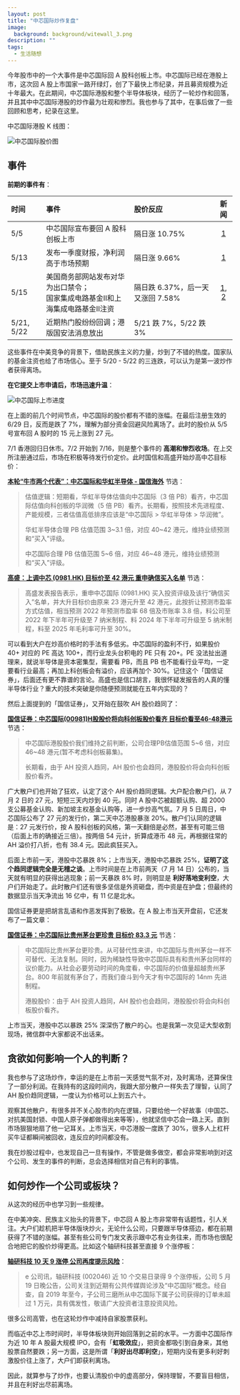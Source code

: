 ```yaml
---
layout: post
title: "中芯国际炒作复盘"
image:
  background: background/witewall_3.png
description: ""
tags:
  - 生活随想
---
```


今年股市中的一个大事件是中芯国际回 A 股科创板上市。中芯国际已经在港股上市，这次回 A 股上市国家一路开绿灯，创了下最快上市纪录，并且募资规模为近十年最大。在此期间，中芯国际港股和整个半导体板块，经历了一轮炒作和回落，并且其中中芯国际港股的炒作最为壮观和惨烈。我也参与了其中，在事后做了一些回顾和思考，纪录在这里。

<!--more-->

中芯国际港股 K 线图：

<img src="{{ site.image_cdn }}/images/2020/07/smic-stock-prices.png" alt="中芯国际股价图" />

## 事件

**前期的事件有**：

时间         | 事件                      | 股价反应                                   |                                         新闻                                         
:---------- |:----------------------- |:-------------------------------------- |:-----------------------------------------------------------------------------------:
5/5        | 中芯国际宣布要回 A 股科创板上市       | 隔日涨 10.75%  | [1](https://news.futunn.com/post/6005966)                     
5/13       | 发布一季度财报，净利润高于市场预期       | 隔日涨 9.66%  | [1](https://news.futunn.com/post/6100239)                     
5/15       | 美国商务部网站发布对华为出口禁令；<br>国家集成电路基金II和上海集成电路基金II注资 | 隔日跌 6.37%，后一天又涨回 7.58% | [1](https://www.gelonghui.com/live/378620), [2](https://finance.sina.com.cn/stock/hkstock/2020-05-15/doc-iirczymk1852983.shtml)
5/21, 5/22 | 近期热门股纷纷回调；港版国安法消息放出     | 5/21 跌 7%，5/22 跌 3%                    |                                                                                    

这些事件在中美竞争的背景下，借助民族主义的力量，炒到了不错的热度。国家队的基金注资也给了市场信心。至于 5/20 - 5/22 的三连跌，可以认为是第一波炒作者获得离场。

**在它提交上市申请后，市场迅速升温**：

<img src="{{ site.image_cdn }}/images/2020/07/smic-ipo.png" alt="中芯国际上市进度" />

在上面的前几个时间节点，中芯国际的股价都有不错的涨幅。在最后注册生效的 6/29 日，反而是跌了 7%，理解为部分资金回避风险离场了。此时的股价从 5/5 号宣布回 A 股时的 15 元上涨到 27 元。

7/1 香港回归日休市。7/2 开始到 7/16，则是整个事件的 **高潮和惨烈收场**。在上交所注册通过后，市场在积极等待发行价定价。此时国信和高盛开始炒高中芯目标价：

<div class="content-box" markdown="1">

**[本轮“牛市两个代表”：中芯国际和华虹半导体 - 国信海外](https://finance.sina.com.cn/stock/relnews/hk/2020-07-03/doc-iirczymm0259929.shtml)** 节选：

> 估值逻辑：短期看，华虹半导体估值向中芯国际（3 倍 PB）看齐，中芯国际估值向科创板的华润微（5 倍 PB）看齐。长期看，按照技术先进程度、产能规模，三者估值高低排序应该是“中芯国际 > 华虹半导体 > 华润微”。
> 
> 华虹半导体合理 PB 估值范围 3~3.1 倍，对应 40~42 港元，维持业绩预测和“买入”评级。
> 
> 中芯国际合理 PB 估值范围 5~6 倍，对应 46~48 港元，维持业绩预测和“买入”评级。

</div>

<div class="content-box" markdown="1">

**[高盛：上调中芯 (0981.HK) 目标价至 42 港元 重申确信买入名单](https://www.gelonghui.com/live/396188)** 节选：

> 高盛发表报告表示，重申中芯国际 (0981.HK) 买入投资评级及该行“确信买入”名单，并大升目标价由原来 23 港元升至 42 港元，此按折让预测市盈率方式估值，相当预测 2022 年预测市盈率 68 倍及市账率 3.8 倍，料公司至 2022 年下半年可升级至 7 纳米制程、料 2024 年下半年可升级至 5 纳米制程，料至 2025 年毛利率可升至 30%。

</div>

可以看到大户在炒高价格时的手法有多低劣。中芯国际的盈利不行，如果股价 40+ 对应的 PE 高达 100+，而行业龙头台积电的 PE 只有 20+。PE 没法扯出道理来，就说半导体是资本密集型，需要看 PB，而且 PB 也不能看行业平均，一定要看行业最高；再加上科创板会有溢价，应该再加个 30%。记住这个「国信证券」，后面还有更不靠谱的言论。高盛也是信口胡言，我很怀疑发报告的人真的懂半导体行业？重大的技术突破是你随便预测就能在五年内实现的？

然后上面提到的「国信证券」，又开始在鼓吹 AH 股价趋同了：

<div class="content-box" markdown="1">

**[国信证券：中芯国际(00981)H股股价将向科创板股价看齐 目标价看至46-48港元](https://www.zhitongcaijing.com/content/detail/315755.html)** 节选：

> 中芯国际港股股价我们维持之前判断，公司合理PB估值范围 5~6 倍，对应 46~48 港元(暂不考虑科创板募集)。
> 
> 长期看，由于 AH 投资人趋同，AH 股价也会趋同，港股股价将会向科创板股价看齐。

</div>

广大散户们也开始了狂欢，认定了这个 AH 股价趋同逻辑。大户配合散户们，从 7 月 2 日的 27 元，短短三天内炒到 40 元。同时 A 股中芯被超额认购、超 2000 支公募基金认购、新加坡主权基金认购等，进一步炒高气氛。7 月 5 日周日，中芯国际公布了 27 元的发行价，第二天中芯港股暴涨 20%。散户们认同的逻辑是：27 元发行价，按 A 股科创板的风格，第一天翻倍是必然，甚至有可能三倍（后面上市的确接近三倍）。按两倍 54 元计，折算成港币 48 元，再根据往常的 AH 溢价打八折，也有 38.4 元。因此疯狂买入。

后面上市前一天，港股中芯暴跌 8%；上市当天，港股中芯暴跌 25%，**证明了这个趋同逻辑完全是无稽之谈**。上市时间是在上市前两天（7 月 14 日）公布的，当天就有明显的获得出逃现象；前一天暴跌 8% 时，则明显是 **利好落地变利空**，大户们开始走了。此时散户们还有很多坚信是外资砸盘，而中资是在护盘；但最终的数据显示当天净流出 16 亿中，有 11 亿是北水。

国信证券更是把胡言乱语和作恶发挥到了极致。在 A 股上市当天开盘前，它还发布了一篇文章：

<div class="content-box" markdown="1">

**[国信证券：中芯国际比贵州茅台更珍贵 目标价 83.3 元](http://gu.qq.com/resources/shy/news/detail-v2/index.html#/?id=nesSN202007160900477b1c0676&s=b)** 节选：

> 中芯国际比贵州茅台更珍贵。从可替代性来讲，中芯国际与贵州茅台一样不可替代、无法复制。同时，因为稀缺性导致中芯国际具有和贵州茅台同样的议价能力。从社会必要劳动时间的角度看，中芯国际的价值量超越贵州茅台。800 年前就有茅台了，而我们奋斗到今天才有中芯国际的 14nm 先进制程。
> 
> 港股股价：由于 AH 投资人趋同，AH 股价也会趋同，港股股价将会向科创板股价看齐。

</div>

上市当天，港股中芯以暴跌 25% 深深伤了散户的心。也是我第一次见证大型收割现场，微信群中大家都说不出话来。

## 贪欲如何影响一个人的判断？

我也参与了这场炒作，幸运的是在上市前一天感觉气氛不对，及时离场，还算保住了一部分利润。在我持有的这段时间内，我跟大部分散户一样失去了理智，认同了 AH 股价趋同逻辑，一度认为价格可以上到五六十。

观察其他散户，有很多并不关心股市的内在逻辑，只要给他一个好故事（中国芯、对抗美国封锁、中国人原子弹都做得出来等等），他就坚信中芯会一路上天。直到市场狠狠地扇了他一记耳关。上市当天，中芯港股一度跌了 30%，很多人上杠杆买牛证都瞬间被回收，连反应的时间都没有。

我在炒股过程中，也发现自己一旦有操作，不管是做多做空，都会非常影响到对这个公司、发生的事件的判断，总会选择相信对自己有利的事情。

## 如何炒作一个公司或板块？

从这次的经历中也学习到一些规律。

在中美冲突、民族主义抬头的背景下，中芯回 A 股上市非常带有话题性，引人关注。大户们趁机把半导体版块炒火，无论什么公司，只要跟半导体搭边，都在前期获得了不错的涨幅。甚至有些公司专门发文表示跟中芯有业务往来，而市场也很配合地把它的股价炒得更高。比如这个轴研科技甚至直接 9 个涨停板：

<div class="content-box" markdown="1">

**[轴研科技 10 天 9 涨停 公司再度提示风险](https://finance.sina.com.cn/roll/2020-05-19/doc-iirczymk2488639.shtml)**：

> e 公司讯，轴研科技 (002046) 近 10 个交易日录得 9 个涨停板，公司 5 月 19 日晚公告，公司关注到近期有公共传媒舆论涉及“中芯国际”概念。经自查，自 2019 年至今，子公司三磨所从中芯国际下属子公司获得的订单未超过 1 万元，具有偶发性，敬请广大投资者注意投资风险。

</div>

很多公司高管，也在这轮炒作中减持自家股票获利。

而临近中芯上市时间时，半导体板块则开始回落到之前的水平。一方面中芯国际作为近 10 年 A 股最大规模 IPO，会有「**虹吸效应**」，把资金都吸引到自身来，其他股票自然要跌；另一方面，这是所谓「**利好出尽即利空**」，短期内没有更多利好刺激股价往上涨了，大户们即获利离场。

因此，就算参与了炒作，也要认清股价中的虚高部分，保持理智，不要盲目相信，并且在利好出尽前离场。
